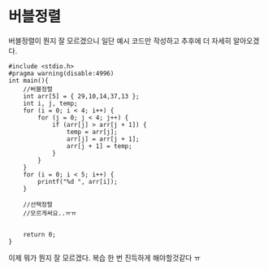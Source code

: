 # 버블정렬
버블정렬이 뭔지 잘 모르겠으니 일단 예시 코드만 작성하고 추후에 더 자세히 알아오겠다.
```
#include <stdio.h>
#pragma warning(disable:4996)
int main(){
	//버블정렬
	int arr[5] = { 29,10,14,37,13 };
	int i, j, temp;
	for (i = 0; i < 4; i++) {
		for (j = 0; j < 4; j++) {
			if (arr[j] > arr[j + 1]) {
				temp = arr[j];
				arr[j] = arr[j + 1];
				arr[j + 1] = temp;
			}
		}
	}
	for (i = 0; i < 5; i++) {
		printf("%d ", arr[i]);
	}

	//선택정렬
	//모르게써요..ㅠㅠ


	return 0;
}
```
이제 뭐가 뭔지 잘 모르겠다. 복습 한 번 진득하게 해야할것같다 ㅠ